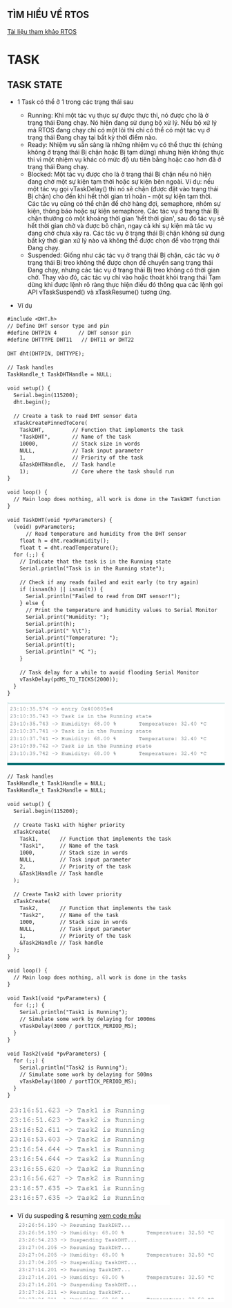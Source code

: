 TÌM HIỂU VỀ RTOS
---
[Tài liệu tham khảo RTOS](https://www.freertos.org/Documentation/00-Overview)
[](https://github.com/FreeRTOS/FreeRTOS-Kernel-Book/blob/main/toc.md)

# TASK
## TASK STATE
- 1 Task có thể ở 1 trong các trạng thái sau
	- Running: Khi một tác vụ thực sự được thực thi, nó được cho là ở trạng thái Đang chạy. Nó hiện đang sử dụng bộ xử lý. 
	Nếu bộ xử lý mà RTOS đang chạy chỉ có một lõi thì chỉ có thể có một tác vụ ở trạng thái Đang chạy tại bất kỳ thời điểm nào.
	- Ready: Nhiệm vụ sẵn sàng là những nhiệm vụ có thể thực thi (chúng không ở trạng thái Bị chặn hoặc Bị tạm dừng) nhưng hiện 
	không thực thi vì một nhiệm vụ khác có mức độ ưu tiên bằng hoặc cao hơn đã ở trạng thái Đang chạy.
	- Blocked: Một tác vụ được cho là ở trạng thái Bị chặn nếu nó hiện đang chờ một sự kiện tạm thời hoặc sự kiện bên ngoài. 
	Ví dụ: nếu một tác vụ gọi vTaskDelay() thì nó sẽ chặn (được đặt vào trạng thái Bị chặn) cho đến khi hết thời gian trì hoãn - một
	sự kiện tạm thời. Các tác vụ cũng có thể chặn để chờ hàng đợi, semaphore, nhóm sự kiện, thông báo hoặc sự kiện semaphore. Các tác 
	vụ ở trạng thái Bị chặn thường có một khoảng thời gian 'hết thời gian', sau đó tác vụ sẽ hết thời gian chờ và được bỏ chặn, ngay 
	cả khi sự kiện mà tác vụ đang chờ chưa xảy ra. Các tác vụ ở trạng thái Bị chặn không sử dụng bất kỳ thời gian xử lý nào và không 
	thể được chọn để vào trạng thái Đang chạy.
	- Suspended: Giống như các tác vụ ở trạng thái Bị chặn, các tác vụ ở trạng thái Bị treo không thể được chọn để chuyển sang trạng 
	thái Đang chạy, nhưng các tác vụ ở trạng thái Bị treo không có thời gian chờ. Thay vào đó, các tác vụ chỉ vào hoặc thoát khỏi trạng 
	thái Tạm dừng khi được lệnh rõ ràng thực hiện điều đó thông qua các lệnh gọi API vTaskSuspend() và xTaskResume() tương ứng.

- Ví dụ 
```
#include <DHT.h>
// Define DHT sensor type and pin
#define DHTPIN 4       // DHT sensor pin
#define DHTTYPE DHT11   // DHT11 or DHT22

DHT dht(DHTPIN, DHTTYPE);

// Task handles
TaskHandle_t TaskDHTHandle = NULL;

void setup() {
  Serial.begin(115200);
  dht.begin();

  // Create a task to read DHT sensor data
  xTaskCreatePinnedToCore(
    TaskDHT,         // Function that implements the task
    "TaskDHT",       // Name of the task
    10000,           // Stack size in words
    NULL,            // Task input parameter
    1,               // Priority of the task
    &TaskDHTHandle,  // Task handle
    1);              // Core where the task should run
}

void loop() {
  // Main loop does nothing, all work is done in the TaskDHT function
}

void TaskDHT(void *pvParameters) {
  (void) pvParameters;
      // Read temperature and humidity from the DHT sensor
    float h = dht.readHumidity();
    float t = dht.readTemperature();
  for (;;) {
    // Indicate that the task is in the Running state
    Serial.println("Task is in the Running state");

    // Check if any reads failed and exit early (to try again)
    if (isnan(h) || isnan(t)) {
      Serial.println("Failed to read from DHT sensor!");
    } else {
      // Print the temperature and humidity values to Serial Monitor
      Serial.print("Humidity: ");
      Serial.print(h);
      Serial.print(" %\t");
      Serial.print("Temperature: ");
      Serial.print(t);
      Serial.println(" *C ");
    }

    // Task delay for a while to avoid flooding Serial Monitor
    vTaskDelay(pdMS_TO_TICKS(2000));
  }
}
```
![Alt](anh1.PNG)
```
// Task handles
TaskHandle_t Task1Handle = NULL;
TaskHandle_t Task2Handle = NULL;

void setup() {
  Serial.begin(115200);

  // Create Task1 with higher priority
  xTaskCreate(
    Task1,       // Function that implements the task
    "Task1",     // Name of the task
    1000,        // Stack size in words
    NULL,        // Task input parameter
    2,           // Priority of the task
    &Task1Handle // Task handle
  );

  // Create Task2 with lower priority
  xTaskCreate(
    Task2,       // Function that implements the task
    "Task2",     // Name of the task
    1000,        // Stack size in words
    NULL,        // Task input parameter
    1,           // Priority of the task
    &Task2Handle // Task handle
  );
}

void loop() {
  // Main loop does nothing, all work is done in the tasks
}

void Task1(void *pvParameters) {
  for (;;) {
    Serial.println("Task1 is Running");
    // Simulate some work by delaying for 1000ms
    vTaskDelay(3000 / portTICK_PERIOD_MS);
  }
}

void Task2(void *pvParameters) {
  for (;;) {
    Serial.println("Task2 is Running");
    // Simulate some work by delaying for 500ms
    vTaskDelay(1000 / portTICK_PERIOD_MS);
  }
}
```
![Alt](anh2.PNG)
- Ví dụ suspeding & resuming
[xem code mẫu](suspeding_resuming.ino)
![Alt](anh3.PNG)
